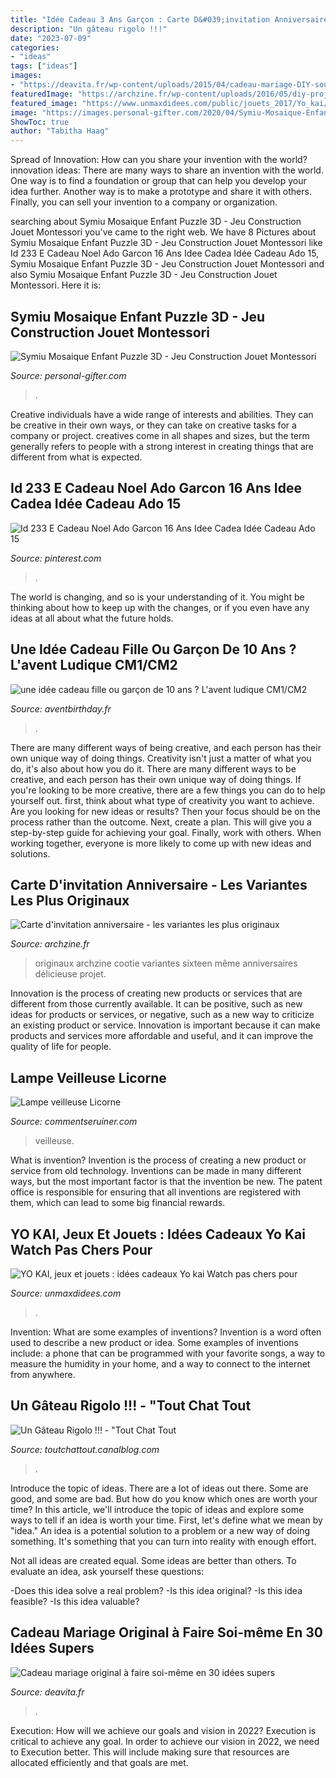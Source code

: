 ```yaml
---
title: "Idée Cadeau 3 Ans Garçon : Carte D&#039;invitation Anniversaire"
description: "Un gâteau rigolo !!!"
date: "2023-07-09"
categories:
- "ideas"
tags: ["ideas"]
images:
- "https://deavita.fr/wp-content/uploads/2015/04/cadeau-mariage-DIY-souvenir-personnalisé-encadré-e1456923335976.jpg"
featuredImage: "https://archzine.fr/wp-content/uploads/2016/05/diy-projet-carte-anniversaire-18-ans-idée-salt-papier.jpg"
featured_image: "https://www.unmaxdidees.com/public/jouets_2017/Yo_kai/.jouet_yo_kai_watch_voiture_telecommande_conduite_par_jibanyan_cadeau_pas_cher_enfant_3_ans__4_ans__5_ans__6_ans_m.jpg"
image: "https://images.personal-gifter.com/2020/04/Symiu-Mosaique-Enfant-Puzzle-3D-Jeu-Construction-Jouet-Montessori-Perceuse-lectronique-Cratif-Jouet--Visser-Jeux-ducatifs-et-Scientifiques-pour-Enfants-Fille-Garcon-3-4-5-Ans-0.jpg"
ShowToc: true
author: "Tabitha Haag"
---
```



Spread of Innovation: How can you share your invention with the world?
innovation ideas: 
There are many ways to share an invention with the world. One way is to find a foundation or group that can help you develop your idea further. Another way is to make a prototype and share it with others. Finally, you can sell your invention to a company or organization.

	

		
searching about Symiu Mosaique Enfant Puzzle 3D - Jeu Construction Jouet Montessori you've came to the right web. We have 8 Pictures about Symiu Mosaique Enfant Puzzle 3D - Jeu Construction Jouet Montessori like Id 233 E Cadeau Noel Ado Garcon 16 Ans Idee Cadea Idée Cadeau Ado 15, Symiu Mosaique Enfant Puzzle 3D - Jeu Construction Jouet Montessori and also Symiu Mosaique Enfant Puzzle 3D - Jeu Construction Jouet Montessori. Here it is:
		
    
## Symiu Mosaique Enfant Puzzle 3D - Jeu Construction Jouet Montessori

<img loading=lazy src="https://images.personal-gifter.com/2020/04/Symiu-Mosaique-Enfant-Puzzle-3D-Jeu-Construction-Jouet-Montessori-Perceuse-lectronique-Cratif-Jouet--Visser-Jeux-ducatifs-et-Scientifiques-pour-Enfants-Fille-Garcon-3-4-5-Ans-0.jpg" onerror="this.onerror=null;this.src='https://tse3.mm.bing.net/th?id=OIP.8TZtEvJvM81diFeM7SiIogHaHa&amp;pid=15.1';" alt="Symiu Mosaique Enfant Puzzle 3D - Jeu Construction Jouet Montessori">

_Source: personal-gifter.com_

>. 

	

Creative individuals have a wide range of interests and abilities. They can be creative in their own ways, or they can take on creative tasks for a company or project. creatives come in all shapes and sizes, but the term generally refers to people with a strong interest in creating things that are different from what is expected.

    
## Id 233 E Cadeau Noel Ado Garcon 16 Ans Idee Cadea Idée Cadeau Ado 15

<img loading=lazy src="https://i.pinimg.com/736x/3a/1a/19/3a1a199fecfeb8f39f735203037a2fb9.jpg" onerror="this.onerror=null;this.src='https://tse3.mm.bing.net/th?id=OIP.-r_oaRGa712U7VCTPhYdjwHaE8&amp;pid=15.1';" alt="Id 233 E Cadeau Noel Ado Garcon 16 Ans Idee Cadea Idée Cadeau Ado 15">

_Source: pinterest.com_

>. 

	

The world is changing, and so is your understanding of it. You might be thinking about how to keep up with the changes, or if you even have any ideas at all about what the future holds. 

    
## Une Idée Cadeau Fille Ou Garçon De 10 Ans ? L&#039;avent Ludique CM1/CM2

<img loading=lazy src="https://www.aventbirthday.fr/wp-content/uploads/IMG_0063-1920web-600x400.jpg" onerror="this.onerror=null;this.src='https://tse3.mm.bing.net/th?id=OIP.u5Juv3vA08-7nlZhYPmKwwHaE8&amp;pid=15.1';" alt="une idée cadeau fille ou garçon de 10 ans ? L&#039;avent ludique CM1/CM2">

_Source: aventbirthday.fr_

>. 

	

There are many different ways of being creative, and each person has their own unique way of doing things.
Creativity isn't just a matter of what you do, it's also about how you do it. There are many different ways to be creative, and each person has their own unique way of doing things. If you're looking to be more creative, there are a few things you can do to help yourself out. first, think about what type of creativity you want to achieve. Are you looking for new ideas or results? Then your focus should be on the process rather than the outcome. Next, create a plan. This will give you a step-by-step guide for achieving your goal. Finally, work with others. When working together, everyone is more likely to come up with new ideas and solutions.

    
## Carte D&#039;invitation Anniversaire - Les Variantes Les Plus Originaux

<img loading=lazy src="https://archzine.fr/wp-content/uploads/2016/05/diy-projet-carte-anniversaire-18-ans-idée-salt-papier.jpg" onerror="this.onerror=null;this.src='https://tse2.mm.bing.net/th?id=OIP.JgJpyY0MMckLe4w3GBwKMAHaGh&amp;pid=15.1';" alt="Carte d&#039;invitation anniversaire - les variantes les plus originaux">

_Source: archzine.fr_

>originaux archzine cootie variantes sixteen même anniversaires délicieuse projet. 

	

Innovation is the process of creating new products or services that are different from those currently available. It can be positive, such as new ideas for products or services, or negative, such as a new way to criticize an existing product or service. Innovation is important because it can make products and services more affordable and useful, and it can improve the quality of life for people.

    
## Lampe Veilleuse Licorne

<img loading=lazy src="https://commentseruiner.com/34613-thickbox_default/lampe-licorne.jpg" onerror="this.onerror=null;this.src='https://tse1.mm.bing.net/th?id=OIP.Tt5eovcKS867q8SHHh-W3AHaHa&amp;pid=15.1';" alt="Lampe veilleuse Licorne">

_Source: commentseruiner.com_

>veilleuse. 

	

What is invention?
Invention is the process of creating a new product or service from old technology. Inventions can be made in many different ways, but the most important factor is that the invention be new. 
The patent office is responsible for ensuring that all inventions are registered with them, which can lead to some big financial rewards.

    
## YO KAI, Jeux Et Jouets : Idées Cadeaux Yo Kai Watch Pas Chers Pour

<img loading=lazy src="https://www.unmaxdidees.com/public/jouets_2017/Yo_kai/.jouet_yo_kai_watch_voiture_telecommande_conduite_par_jibanyan_cadeau_pas_cher_enfant_3_ans__4_ans__5_ans__6_ans_m.jpg" onerror="this.onerror=null;this.src='https://tse4.mm.bing.net/th?id=OIP.3v9lVR-Hqivc28nUUXCG8QAAAA&amp;pid=15.1';" alt="YO KAI, jeux et jouets : idées cadeaux Yo kai Watch pas chers pour">

_Source: unmaxdidees.com_

>. 

	

Invention: What are some examples of inventions?
Invention is a word often used to describe a new product or idea. Some examples of inventions include: a phone that can be programmed with your favorite songs, a way to measure the humidity in your home, and a way to connect to the internet from anywhere.

    
## Un Gâteau Rigolo !!! - &quot;Tout Chat Tout

<img loading=lazy src="https://p0.storage.canalblog.com/08/60/509739/65968887.jpg" onerror="this.onerror=null;this.src='https://tse3.mm.bing.net/th?id=OIP.MrxSlxzh4xhwbgGkp9l67gHaFj&amp;pid=15.1';" alt="Un Gâteau Rigolo !!! - &quot;Tout Chat Tout">

_Source: toutchattout.canalblog.com_

>. 

	

Introduce the topic of ideas.
There are a lot of ideas out there. Some are good, and some are bad. But how do you know which ones are worth your time? In this article, we'll introduce the topic of ideas and explore some ways to tell if an idea is worth your time.
First, let's define what we mean by "idea." An idea is a potential solution to a problem or a new way of doing something. It's something that you can turn into reality with enough effort.

Not all ideas are created equal. Some ideas are better than others. To evaluate an idea, ask yourself these questions:

-Does this idea solve a real problem?
-Is this idea original?
-Is this idea feasible?
-Is this idea valuable?

    
## Cadeau Mariage Original à Faire Soi-même En 30 Idées Supers

<img loading=lazy src="https://deavita.fr/wp-content/uploads/2015/04/cadeau-mariage-DIY-souvenir-personnalisé-encadré-e1456923335976.jpg" onerror="this.onerror=null;this.src='https://tse4.mm.bing.net/th?id=OIP.D_lNy-tJ6k1XjvtotiT7mAHaIX&amp;pid=15.1';" alt="Cadeau mariage original à faire soi-même en 30 idées supers">

_Source: deavita.fr_

>. 

	

Execution: How will we achieve our goals and vision in 2022?
Execution is critical to achieve any goal. In order to achieve our vision in 2022, we need to Execution better. This will include making sure that resources are allocated efficiently and that goals are met.

